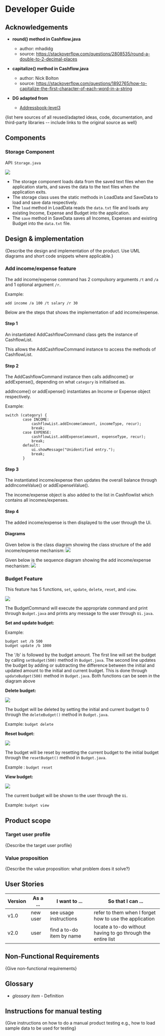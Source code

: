 # Developer Guide

## Acknowledgements
- **round() method in Cashflow.java**
  - author: mhadidg
  - source: https://stackoverflow.com/questions/2808535/round-a-double-to-2-decimal-places
- **capitalize() method in Cashflow.java**
  - author: Nick Bolton
  - source: https://stackoverflow.com/questions/1892765/how-to-capitalize-the-first-character-of-each-word-in-a-string
    
- **DG adapted from**
  - [Addressbook-level3](https://github.com/se-edu/addressbook-level3)
  
  
{list here sources of all reused/adapted ideas, code, documentation, and third-party libraries -- include links to the original source as well}

## Components
### Storage Component
API: `Storage.java`

![](images/Storage.png)

- The storage component loads data from the saved text files when the application starts, and saves the data to the
  text files when the application exits.
- The storage class uses the static methods in LoadData and SaveData to load and save data respectively.
- The `load` method in LoadData reads the `data.txt` file and loads any existing Income, Expense and Budget into the application.
- The `save` method in SaveData saves all Incomes, Expenses and existing Budget into the `data.txt` file.

## Design & implementation

{Describe the design and implementation of the product. Use UML diagrams and short code snippets where applicable.}


### Add income/expense feature

The add income/expense command has 2 compulsory arguments `/t` and `/a` and 1 optional argument `/r`.

Example:
```
add income /a 100 /t salary /r 30
```
Below are the steps that shows the implementation of add income/expense.
#### Step 1
An instantiated AddCashflowCommand class gets the instance of CashflowList.

This allows the AddCashflowCommand instance to access the methods of CashflowList.
#### Step 2
The AddCashflowCommand instance then calls addIncome() or addExpense(), depending on what `category` is initialised as.

addIncome() or addExpense() instantiates an Income or Expense object respectively.

Example:
```
switch (category) {
        case INCOME:
            cashflowList.addIncome(amount, incomeType, recur);
            break;
        case EXPENSE:
            cashflowList.addExpense(amount, expenseType, recur);
            break;
        default:
            ui.showMessage("Unidentified entry.");
            break;
        }
```
#### Step 3
The instantiated income/expense then updates the overall balance through addIncomeValue() or addExpenseValue().

The income/expense object is also added to the list in Cashflowlist which contains all incomes/expenses.
#### Step 4
The added income/expense is then displayed to the user through the Ui.

#### Diagrams
Given below is the class diagram showing the class structure of the add income/expense mechanism:
![](images/CashflowClassDiagram.png)

Given below is the sequence diagram showing the add income/expense mechanism:
![](images/AddCashflowSequence.png)


### Budget Feature
This feature has 5 functions, `set`, `update`, `delete`, `reset`, and `view`.

![](images/Budget.png)

The BudgetCommand will execute the appropriate command and print through `Budget.java` and prints any message to the user through `Ui.java`.

**Set and update budget:**

Example:
```
budget set /b 500
budget update /b 1000
```
The '/b' is followed by the budget amount. The first line will set the budget by calling `setBudget(500)` method in `Budget.java`.
The second line updates the budget by adding or subtracting the difference between the initial and updated amount to the 
initial and current budget. This is done through `updateBudget(500)` method in `Budget.java`. Both functions can be seen 
in the diagram above

**Delete budget:**

![](images/deleteBudget.png)

The budget will be deleted by setting the initial and current budget to 0 through the `deleteBudget()` method in `Budget.java`.

Example: `budget delete`

**Reset budget:**

![](images/resetBudget.png)

The budget will be reset by resetting the current budget to the initial budget through the `resetBudget()` method in `Budget.java`.

Example : `budget reset`

**View budget:**

![](images/viewBudget.png)

The current budget will be shown to the user through the `Ui`.

Example: `budget view`


## Product scope
### Target user profile

{Describe the target user profile}

### Value proposition

{Describe the value proposition: what problem does it solve?}

## User Stories

|Version| As a ... | I want to ... | So that I can ...|
|--------|----------|---------------|------------------|
|v1.0|new user|see usage instructions|refer to them when I forget how to use the application|
|v2.0|user|find a to-do item by name|locate a to-do without having to go through the entire list|

## Non-Functional Requirements

{Give non-functional requirements}

## Glossary

* *glossary item* - Definition

## Instructions for manual testing

{Give instructions on how to do a manual product testing e.g., how to load sample data to be used for testing}
